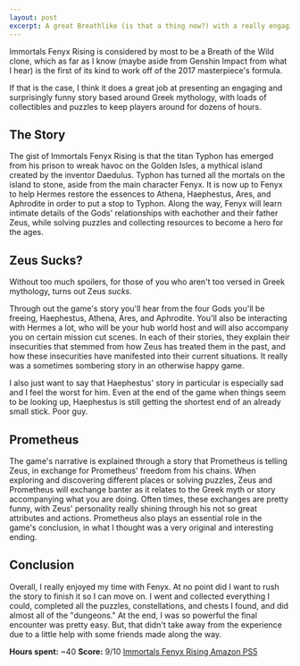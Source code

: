 ```yaml
---
layout: post
excerpt: A great Breathlike (is that a thing now?) with a really engaging story for Greek mythology lovers and novices alike
---
```

Immortals Fenyx Rising is considered by most to be a Breath of the Wild clone, which as far as I know (maybe aside from Genshin Impact from what I hear) is the first of its kind to work off of the 2017 masterpiece's formula.

If that is the case, I think it does a great job at presenting an engaging and surprisingly funny story based around Greek mythology, with loads of collectibles and puzzles to keep players around for dozens of hours.

## The Story
The gist of Immortals Fenyx Rising is that the titan Typhon has emerged from his prison to wreak havoc on the Golden Isles, a mythical island created by the inventor Daedulus. Typhon has turned all the mortals on the island to stone, aside from the main character Fenyx. It is now up to Fenyx to help Hermes restore the essences to Athena, Haephestus, Ares, and Aphrodite in order to put a stop to Typhon. Along the way, Fenyx will learn intimate details of the Gods' relationships with eachother and their father Zeus, while solving puzzles and collecting resources to become a hero for the ages.

## Zeus Sucks?
Without too much spoilers, for those of you who aren't too versed in Greek mythology, turns out Zeus *sucks*.

Through out the game's story you'll hear from the four Gods you'll be freeing, Haephestus, Athena, Ares, and Aphrodite. You'll also be interacting with Hermes a lot, who will be your hub world host and will also accompany you on certain mission cut scenes. In each of their stories, they explain their insecurities that stemmed from how Zeus has treated them in the past, and how these insecurities have manifested into their current situations. It really was a sometimes sombering story in an otherwise happy game.

I also just want to say that Haephestus' story in particular is especially sad and I feel the worst for him. Even at the end of the game when things seem to be looking up, Haephestus is still getting the shortest end of an already small stick. Poor guy.

## Prometheus
The game's narrative is explained through a story that Prometheus is telling Zeus, in exchange for Prometheus' freedom from his chains. When exploring and discovering different places or solving puzzles, Zeus and Prometheus will exchange banter as it relates to the Greek myth or story accompanying what you are doing. Often times, these exchanges are pretty funny, with Zeus' personality really shining through his not so great attributes and actions. Prometheus also plays an essential role in the game's conclusion, in what I thought was a very original and interesting ending.

## Conclusion
Overall, I really enjoyed my time with Fenyx. At no point did I want to rush the story to finish it so I can move on. I went and collected everything I could, completed all the puzzles, constellations, and chests I found, and did almost all of the "dungeons." At the end, I was so powerful the final encounter was pretty easy. But, that didn't take away from the experience due to a little help with some friends made along the way.

**Hours spent:** ~40
**Score:** 9/10
[Immortals Fenyx Rising Amazon PS5](https://www.amazon.com/Immortals-Fenyx-Rising-PlayStation-5-Standard/dp/B08HTF5KKB)

